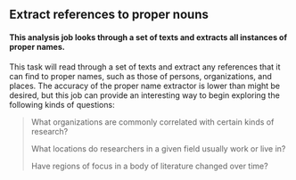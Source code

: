 ## Extract references to proper nouns

#### This analysis job looks through a set of texts and extracts all instances of proper names.

This task will read through a set of texts and extract any references that it can find to proper names, such as those of persons, organizations, and places. The accuracy of the proper name extractor is lower than might be desired, but this job can provide an interesting way to begin exploring the following kinds of questions:

> What organizations are commonly correlated with certain kinds of research?
>
> What locations do researchers in a given field usually work or live in?
>
> Have regions of focus in a body of literature changed over time?
